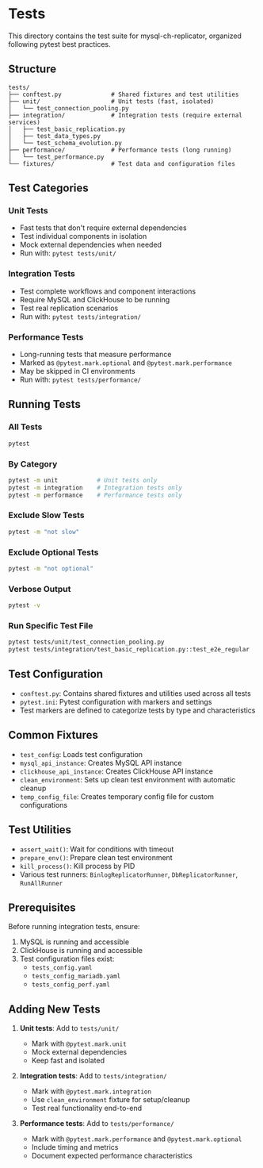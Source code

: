 # Tests

This directory contains the test suite for mysql-ch-replicator, organized following pytest best practices.

## Structure

```
tests/
├── conftest.py              # Shared fixtures and test utilities
├── unit/                    # Unit tests (fast, isolated)
│   └── test_connection_pooling.py
├── integration/             # Integration tests (require external services)
│   ├── test_basic_replication.py
│   ├── test_data_types.py
│   └── test_schema_evolution.py
├── performance/             # Performance tests (long running)
│   └── test_performance.py
└── fixtures/                # Test data and configuration files
```

## Test Categories

### Unit Tests
- Fast tests that don't require external dependencies
- Test individual components in isolation
- Mock external dependencies when needed
- Run with: `pytest tests/unit/`

### Integration Tests
- Test complete workflows and component interactions
- Require MySQL and ClickHouse to be running
- Test real replication scenarios
- Run with: `pytest tests/integration/`

### Performance Tests
- Long-running tests that measure performance
- Marked as `@pytest.mark.optional` and `@pytest.mark.performance`
- May be skipped in CI environments
- Run with: `pytest tests/performance/`

## Running Tests

### All Tests
```bash
pytest
```

### By Category
```bash
pytest -m unit           # Unit tests only
pytest -m integration    # Integration tests only
pytest -m performance    # Performance tests only
```

### Exclude Slow Tests
```bash
pytest -m "not slow"
```

### Exclude Optional Tests
```bash
pytest -m "not optional"
```

### Verbose Output
```bash
pytest -v
```

### Run Specific Test File
```bash
pytest tests/unit/test_connection_pooling.py
pytest tests/integration/test_basic_replication.py::test_e2e_regular
```

## Test Configuration

- `conftest.py`: Contains shared fixtures and utilities used across all tests
- `pytest.ini`: Pytest configuration with markers and settings
- Test markers are defined to categorize tests by type and characteristics

## Common Fixtures

- `test_config`: Loads test configuration
- `mysql_api_instance`: Creates MySQL API instance
- `clickhouse_api_instance`: Creates ClickHouse API instance  
- `clean_environment`: Sets up clean test environment with automatic cleanup
- `temp_config_file`: Creates temporary config file for custom configurations

## Test Utilities

- `assert_wait()`: Wait for conditions with timeout
- `prepare_env()`: Prepare clean test environment
- `kill_process()`: Kill process by PID
- Various test runners: `BinlogReplicatorRunner`, `DbReplicatorRunner`, `RunAllRunner`

## Prerequisites

Before running integration tests, ensure:

1. MySQL is running and accessible
2. ClickHouse is running and accessible
3. Test configuration files exist:
   - `tests_config.yaml`
   - `tests_config_mariadb.yaml`
   - `tests_config_perf.yaml`

## Adding New Tests

1. **Unit tests**: Add to `tests/unit/` 
   - Mark with `@pytest.mark.unit`
   - Mock external dependencies
   - Keep fast and isolated

2. **Integration tests**: Add to `tests/integration/`
   - Mark with `@pytest.mark.integration`
   - Use `clean_environment` fixture for setup/cleanup
   - Test real functionality end-to-end

3. **Performance tests**: Add to `tests/performance/`
   - Mark with `@pytest.mark.performance` and `@pytest.mark.optional`
   - Include timing and metrics
   - Document expected performance characteristics

